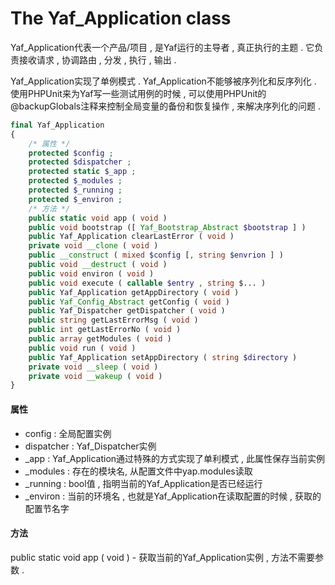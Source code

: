 # The Yaf\_Application class

Yaf\_Application代表一个产品/项目 , 是Yaf运行的主导者 , 真正执行的主题 . 它负责接收请求 , 协调路由 , 分发 , 执行 , 输出 .

Yaf\_Application实现了单例模式 . Yaf\_Application不能够被序列化和反序列化 . 使用PHPUnit来为Yaf写一些测试用例的时候 , 可以使用PHPUnit的@backupGlobals注释来控制全局变量的备份和恢复操作 , 来解决序列化的问题 .

```php
final Yaf_Application
{
    /* 属性 */
    protected $config ;
    protected $dispatcher ;
    protected static $_app ;
    protected $_modules ;
    protected $_running ;
    protected $_environ ;
    /* 方法 */
    public static void app ( void )
    public void bootstrap ([ Yaf_Bootstrap_Abstract $bootstrap ] )
    public Yaf_Application clearLastError ( void )
    private void __clone ( void )
    public __construct ( mixed $config [, string $envrion ] )
    public void __destruct ( void )
    public void environ ( void )
    public void execute ( callable $entry , string $... )
    public Yaf_Application getAppDirectory ( void )
    public Yaf_Config_Abstract getConfig ( void )
    public Yaf_Dispatcher getDispatcher ( void )
    public string getLastErrorMsg ( void )
    public int getLastErrorNo ( void )
    public array getModules ( void )
    public void run ( void )
    public Yaf_Application setAppDirectory ( string $directory )
    private void __sleep ( void )
    private void __wakeup ( void )
}
```

#### 属性

* config : 全局配置实例
* dispatcher : Yaf\_Dispatcher实例
* \_app : Yaf\_Application通过特殊的方式实现了单利模式 , 此属性保存当前实例
* \_modules : 存在的模块名, 从配置文件中yap.modules读取
* \_running : bool值 , 指明当前的Yaf\_Application是否已经运行
* \_environ : 当前的环境名 , 也就是Yaf\_Application在读取配置的时候 , 获取的配置节名字

#### 方法

public static void app \( void \) - 获取当前的Yaf\_Application实例 , 方法不需要参数 . 


